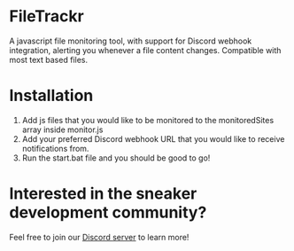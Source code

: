 # FileTrackr
 A javascript file monitoring tool, with support for Discord webhook integration, alerting you whenever a file content changes. Compatible with most text based files.
# Installation
1. Add js files that you would like to be monitored to the monitoredSites array inside monitor.js 
2. Add your preferred Discord webhook URL that you would like to receive notifications from.
3. Run the start.bat file and you should be good to go!
# Interested in the sneaker development community?
Feel free to join our [Discord server](https://discord.gg/Y3HHftg) to learn more!
